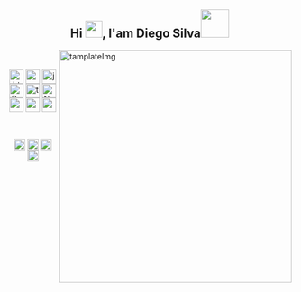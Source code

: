 <h2 align="center">Hi <img src="./image/wave.gif" width="30px">, I'am Diego Silva<img src='https://user-images.githubusercontent.com/5713670/87202985-820dcb80-c2b6-11ea-9f56-7ec461c497c3.gif' width="50"></h2>

<img src="image/gg.gif" width="412" margin="0" align="right" alt="tamplateImg"/>

<br/>

<br>
<!-- TECNOLOGIAS -->
<div align="center" width="700">
    <img align="center" src=".github/tecSvg/html5.svg" alt="html5" width="25"/>
    <img align="center" src=".github/tecSvg/css3.svg" alt="css3" width="25"/>
    <img align="center" src=".github/tecSvg/javascript.svg" alt="javascript"width="25"/>
    <img align="center" src=".github/tecSvg/Reactjs.svg" alt="Reactjs" width="25"/>
    <img align="center" src=".github/tecSvg/typescript.png" alt="typescript" width="25"/>
    <img align="center" src=".github/tecSvg/next-js.svg" alt="Nextjs" width="25"/>
    <img align="center" src=".github/tecSvg/node.svg" alt="node" width="25"/>
    <img align="center" src=".github/tecSvg/npm-2.svg" alt="npm" width="25"/>
    <img align="center" src=".github/tecSvg/yarn.png" alt="yarn" width="25"/>
    <!-- https://devicon.dev/ -->
</div><br><br/>

<!-- REDES SOCIAIS -->

<p align="center">
    <a href="https://twitter.com/DiegoSi06829718" target="blank"><img align="center" src=".github/twitter.svg" alt="NyctibiusVII/Twitter" height="20" width="20" /></a>
    <a href="https://www.linkedin.com/in/diego-c-silva-487b171a5/" target="blank"><img align="center" src=".github/linkedin.svg" alt="NyctibiusVII/Linkedin" height="20" width="20" /></a>
    <a href="https://www.instagram.com/DcDevs/" target="blank"><img align="center" src=".github/instagram.svg" alt="NyctibiusVII/Instagram" height="20" width="20" /></a>
    <a href="https://discord.gg/!D❦C•Devs" target="blank"><img align="center" src=".github/discord.svg" alt="NyctibiusVII/Discord" height="20" width="20" /></a>
</p>
